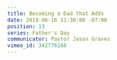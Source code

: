 ```yaml
---
title: Becoming a Dad that Adds
date: 2019-06-16 11:30:00 -07:00
position: 13
series: Father's Day
communicator: Pastor Jason Graves
vimeo_id: 342776166
---
```


